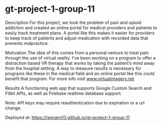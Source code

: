 # gt-project-1-group-11

Description
For this project, we took the problem of pain and opioid
addiction and created an online portal for medical providers
and patients to easily track treatment plans. A portal like
this makes it easier for providers to keep track of patients
and adjust medication with recorded data that prevents malpractice.

Motivation
The idea of this comes from a personal venture to treat pain
through the use of virtual reality. I’ve been working on a program to offer a
distraction based VR therapy that works by taking the patient’s mind away
from the hospital setting. A way to measure results is necessary for programs
like these in the medical field and an online portal like this could benefit that program.
For more info visit www.virtualimagery.net

Results
A functioning web app that supports Google Custom Search and Fitbit APIs, as well as Firebase realtime database support.

Note: API keys may require reauthentication due to expiration or a url change.

Deployed at: https://jwmann13.github.io/gt-project-1-group-11
